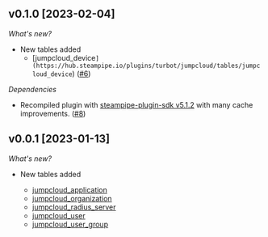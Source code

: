 ## v0.1.0 [2023-02-04]

_What's new?_

- New tables added
  - [jumpcloud_device`](https://hub.steampipe.io/plugins/turbot/jumpcloud/tables/jumpcloud_device`) ([#6](https://github.com/turbot/steampipe-plugin-jumpcloud/pull/6))

_Dependencies_

- Recompiled plugin with [steampipe-plugin-sdk v5.1.2](https://github.com/turbot/steampipe-plugin-sdk/blob/main/CHANGELOG.md#v500-2022-11-16) with many cache improvements. ([#8](https://github.com/turbot/steampipe-plugin-jumpcloud/pull/8))

## v0.0.1 [2023-01-13]

_What's new?_

- New tables added

  - [jumpcloud_application](https://hub.steampipe.io/plugins/turbot/circleci/tables/jumpcloud_application)
  - [jumpcloud_organization](https://hub.steampipe.io/plugins/turbot/circleci/tables/jumpcloud_organization)
  - [jumpcloud_radius_server](https://hub.steampipe.io/plugins/turbot/circleci/tables/jumpcloud_radius_server)
  - [jumpcloud_user](https://hub.steampipe.io/plugins/turbot/circleci/tables/jumpcloud_user)
  - [jumpcloud_user_group](https://hub.steampipe.io/plugins/turbot/circleci/tables/jumpcloud_user_group)
